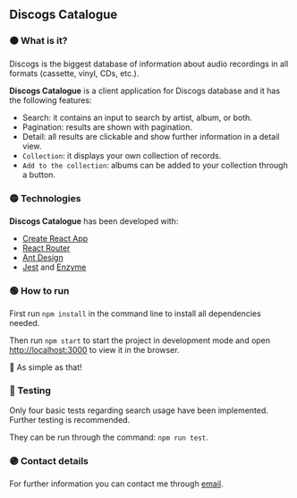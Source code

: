 ## Discogs Catalogue
### 🟠 What is it?

Discogs is the biggest database of information about audio recordings in all formats (cassette, vinyl, CDs, etc.).

**Discogs Catalogue** is a client application for Discogs database and it has the following features:
- Search: it contains an input to search by artist, album, or both.
- Pagination: results are shown with pagination.
- Detail: all results are clickable and show further information in a detail view.
- `Collection`: it displays your own collection of records.
- `Add to the collection`: albums can be added to your collection through a button.

### 🟡 Technologies

**Discogs Catalogue** has been developed with:
- [Create React App](https://github.com/facebook/create-react-app)
- [React Router](https://reactrouter.com/)
- [Ant Design](https://ant.design/)
- [Jest](https://jestjs.io/) and [Enzyme](https://enzymejs.github.io/enzyme)

### 🟢 How to run

First run `npm install` in the command line to install all dependencies needed. 

Then run `npm start` to start the project in development mode and open [http://localhost:3000](http://localhost:3000) to view it in the browser.

💫  As simple as that!

### 🔵  Testing

Only four basic tests regarding search usage have been implemented. Further testing is recommended.

They can be run through the command: `npm run test`.

### 🟣 Contact details
For further information you can contact me through [email](mailto:nmillans91@gmail.com).
